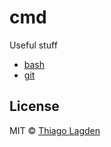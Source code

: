 # cmd

Useful stuff

 - [bash](https://github.com/lagden/cmd/blob/master/bash.md)
 - [git](https://github.com/lagden/cmd/blob/master/git.md)

## License

MIT © [Thiago Lagden](http://lagden.in)
